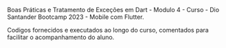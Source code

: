 Boas Práticas e Tratamento de Exceções em Dart - Modulo 4 - Curso - Dio Santander Bootcamp 2023 - Mobile com Flutter.

Codigos fornecidos e executados ao longo do curso, comentados para facilitar o acompanhamento do aluno.
